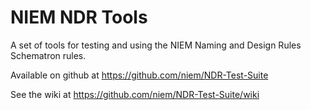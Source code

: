 NIEM NDR Tools
====

A set of tools for testing and using the NIEM Naming and Design Rules Schematron rules.

Available on github at https://github.com/niem/NDR-Test-Suite

See the wiki at https://github.com/niem/NDR-Test-Suite/wiki
